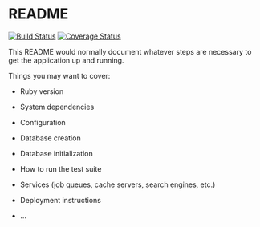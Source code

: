 # README

[![Build Status](https://img.shields.io/endpoint.svg?url=https%3A%2F%2Factions-badge.atrox.dev%2FCrsPet%2FTaskManager%2Fbadge%3Fref%3Ddevelop&style=flat)](https://actions-badge.atrox.dev/CrsPet/TaskManager/goto?ref=develop)
[![Coverage Status](https://coveralls.io/repos/github/CrsPet/TaskManager/badge.svg?branch=develop)](https://coveralls.io/github/CrsPet/TaskManager?branch=develop)

This README would normally document whatever steps are necessary to get the
application up and running.

Things you may want to cover:

* Ruby version

* System dependencies

* Configuration

* Database creation

* Database initialization

* How to run the test suite

* Services (job queues, cache servers, search engines, etc.)

* Deployment instructions

* ...
